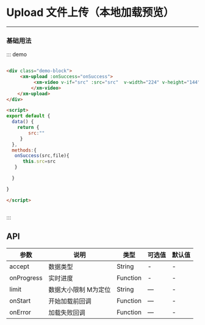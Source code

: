 # Upload 文件上传（本地加载预览）
----
### 基础用法
<div class="demo-block">
     <xm-upload :onSuccess="onSuccess">
          <xm-video v-if="src" :src="src"  v-width="224" v-height="144">
         </xm-video>
    </xm-upload>
</div>

<script>
export default {
  data() {
    return {
        src:""
     }
  },
  methods:{
   onSuccess(src,file){
   console.log(src)
      this.src=src
   }

  }

}

</script>

::: demo
```html

<div class="demo-block">
     <xm-upload :onSuccess="onSuccess">
          <xm-video v-if="src" :src="src"  v-width="224" v-height="144">
         </xm-video>
    </xm-upload>
</div>

<script>
export default {
  data() {
    return {
        src:""
     }
  },
  methods:{
   onSuccess(src,file){
      this.src=src
   }

  }

}

</script>



```
:::



## API

| 参数      | 说明          | 类型      | 可选值                           | 默认值  |
|---------- |-------------- |---------- |--------------------------------  |-------- |
| accept | 数据类型	 | String| -| - |
| onProgress| 实时进度 | Function | - | - |
| limit | 数据大小限制	M为定位 | String  | — | - |
| onStart | 开始加载前回调	 | Function | — | - |
| onError | 加载失败回调	 |  Function | — | - |

